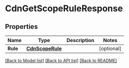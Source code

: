 # CdnGetScopeRuleResponse

## Properties

Name | Type | Description | Notes
------------ | ------------- | ------------- | -------------
**Rule** | [**CdnScopeRule**](cdnScopeRule.md) |  | [optional] 

[[Back to Model list]](../README.md#documentation-for-models) [[Back to API list]](../README.md#documentation-for-api-endpoints) [[Back to README]](../README.md)


